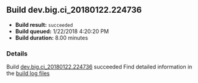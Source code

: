 ## Build dev.big.ci_20180122.224736
- **Build result:** `succeeded`
- **Build queued:** 1/22/2018 4:20:20 PM
- **Build duration:** 8.00 minutes
### Details
Build [dev.big.ci_20180122.224736](https://winappstudio.visualstudio.com/web/build.aspx?pcguid=a4ef43be-68ce-4195-a619-079b4d9834c2&builduri=vstfs%3a%2f%2f%2fBuild%2fBuild%2f24736) succeeded
Find detailed information in the [build log files](https://uwpctdiags.blob.core.windows.net/buildlogs/dev.big.ci_20180122.224736_logs.zip)
